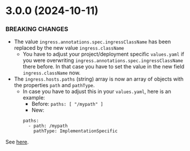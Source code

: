 # 3.0.0 (2024-10-11)

### BREAKING CHANGES

* The value `ingress.annotations.spec.ingressClassName` has been replaced by the new value `ingress.className`
    * You have to adjust your project/deployment specific `values.yaml` if you were overwriting `ingress.annotations.spec.ingressClassName` there before. In that case you have to set the value in the new field `ingress.className` now.
* The `ingress.hosts.paths` (string) array is now an array of objects with the properties `path` and `pathType`.
    * In case you have to adjust this in your `values.yaml`, here is an example:
        * Before: `paths: [ "/mypath" ]`
        * New:
        ```
        paths:
          - path: /mypath
            pathType: ImplementationSpecific
        ```


See [here](https://github.com/terrestris/helm-charts/commit/908b4d6e28fb0cfd0c9336f916af687e5814202b).